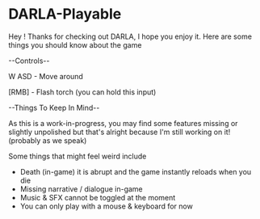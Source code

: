 # DARLA-Playable
 
Hey ! Thanks for checking out DARLA, I hope you enjoy it. Here are some things you should know about the game 

--Controls-- 

 W
ASD - Move around

[RMB] - Flash torch (you can hold this input)


--Things To Keep In Mind--

As this is a work-in-progress, you may find some features missing or slightly unpolished but that's alright because I'm still working on it! (probably as we speak)

Some things that might feel weird include
- Death (in-game) it is abrupt and the game instantly reloads when you die 
- Missing narrative / dialogue in-game
- Music & SFX cannot be toggled at the moment
- You can only play with a mouse & keyboard for now